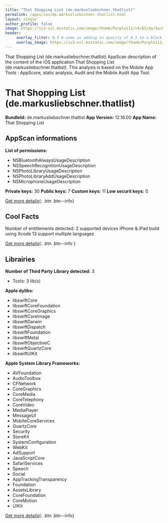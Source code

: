 ```yaml
---
title: "That Shopping List (de.markusliebschner.thatlist)"
permalink: /apps/ios/de.markusliebschner.thatlist.html
layout: single
author_profile: false
image: https://is3-ssl.mzstatic.com/image/thumb/Purple112/v4/63/da/4a/63da4aec-48cc-8db1-24d9-ab319e18ba9b/AppIcon-0-0-1x_U007emarketing-0-0-0-10-0-0-sRGB-0-0-0-GLES2_U002c0-512MB-85-220-0-0.png/512x512bb.jpg
header: 
     overlay_filter: 0.5 # same as adding an opacity of 0.5 to a black background
     overlay_image: https://is3-ssl.mzstatic.com/image/thumb/Purple112/v4/63/da/4a/63da4aec-48cc-8db1-24d9-ab319e18ba9b/AppIcon-0-0-1x_U007emarketing-0-0-0-10-0-0-sRGB-0-0-0-GLES2_U002c0-512MB-85-220-0-0.png/512x512bb.jpg
---
```

That Shopping List (de.markusliebschner.thatlist) AppScan description of the content of the iOS application That Shopping List (de.markusliebschner.thatlist). This analysis is based on the Mobile App Tools : AppScore, static analysis, Audit and the Mobile Audit App Tool.

# That Shopping List (de.markusliebschner.thatlist)

**BundleId:** de.markusliebschner.thatlist
**App Version:** 12.16.00
**App Name:** That Shopping List


## AppScan informations 

**List of permissions:** 
- NSBluetoothAlwaysUsageDescription
- NSSpeechRecognitionUsageDescription
- NSPhotoLibraryUsageDescription
- NSPhotoLibraryAddUsageDescription
- NSMicrophoneUsageDescription
  
  
**Private keys:** 30
**Public keys:** 7
**Custom keys:** 11
**Low securit keys:** 0
  
[Get more details](/pricing.html){: .btn .btn--info}

## Cool Facts

Number of entitlements detected: 2
supported devices iPhone & iPad
build using Xcode 13
support multiple languages
  
[Get more details](/pricing.html){: .btn .btn--info }

## Librairies 
**Number of Third Party Library detected:** 3
- Tools: 3 lib(s)


**Apple dylibs:**
- libswiftCore
- libswiftCoreFoundation
- libswiftCoreGraphics
- libswiftCoreImage
- libswiftDarwin
- libswiftDispatch
- libswiftFoundation
- libswiftMetal
- libswiftObjectiveC
- libswiftQuartzCore
- libswiftUIKit


**Apple System Library Frameworks:**
- AVFoundation
- AudioToolbox
- CFNetwork
- CoreGraphics
- CoreMedia
- CoreTelephony
- CoreVideo
- MediaPlayer
- MessageUI
- MobileCoreServices
- QuartzCore
- Security
- StoreKit
- SystemConfiguration
- WebKit
- AdSupport
- JavaScriptCore
- SafariServices
- Speech
- Social
- AppTrackingTransparency
- Foundation
- AssetsLibrary
- CoreFoundation
- CoreMotion
- UIKit


  
[Get more details](/pricing.html){: .btn .btn--info}

